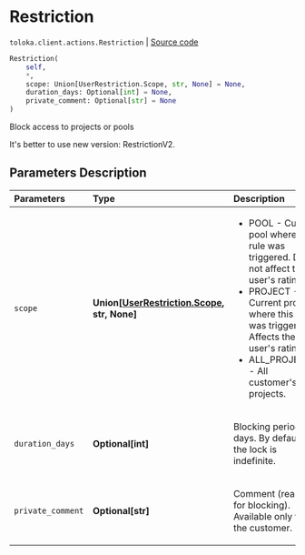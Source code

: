 # Restriction
`toloka.client.actions.Restriction` | [Source code](https://github.com/Toloka/toloka-kit/blob/v0.1.25/src/client/actions.py#L38)

```python
Restriction(
    self,
    *,
    scope: Union[UserRestriction.Scope, str, None] = None,
    duration_days: Optional[int] = None,
    private_comment: Optional[str] = None
)
```

Block access to projects or pools


It's better to use new version: RestrictionV2.

## Parameters Description

| Parameters | Type | Description |
| :----------| :----| :-----------|
`scope`|**Union\[[UserRestriction.Scope](toloka.client.user_restriction.UserRestriction.Scope.md), str, None\]**|<p><ul><li>POOL - Current pool where this rule was triggered. Does not affect the user&#x27;s rating.</li><li>PROJECT - Current project where this rule was triggered. Affects the user&#x27;s rating.</li><li>ALL_PROJECTS - All customer&#x27;s projects.</li></ul></p>
`duration_days`|**Optional\[int\]**|<p>Blocking period in days. By default, the lock is indefinite.</p>
`private_comment`|**Optional\[str\]**|<p>Comment (reason for blocking). Available only to the customer.</p>
